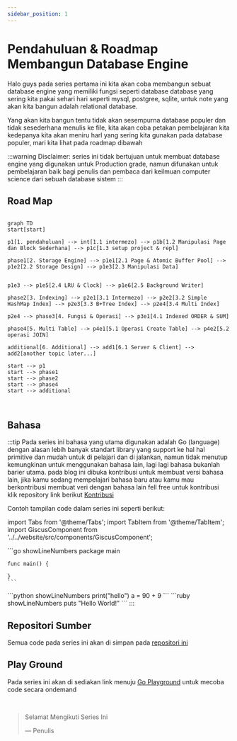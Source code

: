 ```yaml
---
sidebar_position: 1
---
```


# Pendahuluan & Roadmap Membangun Database Engine

Halo guys pada series pertama ini kita akan coba membangun sebuat database engine yang memiliki fungsi
seperti database database yang sering kita pakai sehari hari seperti mysql, postgree, sqlite, untuk note
yang akan kita bangun adalah relational database.

Yang akan kita bangun tentu tidak akan sesempurna database populer dan tidak sesederhana menulis ke file, kita akan coba
petakan pembelajaran kita kedepanya kita akan meniru harl yang sering kita gunakan pada database populer, mari kita lihat
pada roadmap dibawah

:::warning
Disclaimer: series ini tidak bertujuan untuk membuat database engine yang digunakan untuk Production grade,
namun difunakan untuk pembelajaran baik bagi penulis dan pembaca dari keilmuan computer science dari sebuah database sistem
:::

## Road Map

```mermaid

graph TD
start[start]

p1[1. pendahuluan] --> int[1.1 intermezo] --> p1b[1.2 Manipulasi Page dan Block Sederhana] --> p1c[1.3 setup project & repl]

phase1[2. Storage Engine] --> p1e1[2.1 Page & Atomic Buffer Pool] --> p1e2[2.2 Storage Design] --> p1e3[2.3 Manipulasi Data] 


p1e3 --> p1e5[2.4 LRU & Clock] --> p1e6[2.5 Background Writer]

phase2[3. Indexing] --> p2e1[3.1 Intermezo] --> p2e2[3.2 Simple HashMap Index] --> p2e3[3.3 B+Tree Index] --> p2e4[3.4 Multi Index]

p2e4 --> phase3[4. Fungsi & Operasi] --> p3e1[4.1 Indexed ORDER & SUM]

phase4[5. Multi Table] --> p4e1[5.1 Operasi Create Table] --> p4e2[5.2 operasi JOIN]

additional[6. Additional] --> add1[6.1 Server & Client] --> add2[another topic later...]

start --> p1
start --> phase1
start --> phase2
start --> phase4
start --> additional



```

## Bahasa
:::tip
Pada series ini bahasa yang utama digunakan adalah Go (language) dengan alasan lebih banyak standart
library yang support ke hal hal primitive dan mudah untuk di pelajari dan di jalankan,
namun tidak menutup kemungkinan untuk menggunakan bahasa lain, lagi lagi bahasa bukanlah barier utama.
pada blog ini dibuka kontribusi untuk membuat versi bahasa lain, jika kamu sedang mempelajari bahasa baru
atau kamu mau berkontribusi membuat veri dengan bahasa lain fell free untuk kontribusi klik
repository link berikut [Kontribusi](https://github.com/alfiankan/rebuild-and-learn-blog)

Contoh tampilan code dalam series ini seperti berikut:

import Tabs from '@theme/Tabs';
import TabItem from '@theme/TabItem';
import GiscusComponent from '../../website/src/components/GiscusComponent';


<Tabs>
  <TabItem value="go" label="Go" default>
    ```go showLineNumbers
    package main

    func main() {
        
    }
    ```
  </TabItem>
  <TabItem value="python" label="Python">
    ```python showLineNumbers
    print("hello")
    a = 90 + 9
    ```
  </TabItem>
  <TabItem value="Ruby" label="Ruby">
    ```ruby showLineNumbers
    puts "Hello World!"
    ```
  </TabItem>
</Tabs>
:::

## Repositori Sumber
Semua code pada series ini akan di simpan pada [repositori ini](https://github.com/alfiankan/nano-db)

## Play Ground
Pada series ini akan di sediakan link menuju [Go Playground](https://go.dev/play/) untuk mecoba code secara ondemand

<br/>

> Selamat Mengikuti Series Ini 
>
> — Penulis

<GiscusComponent />
